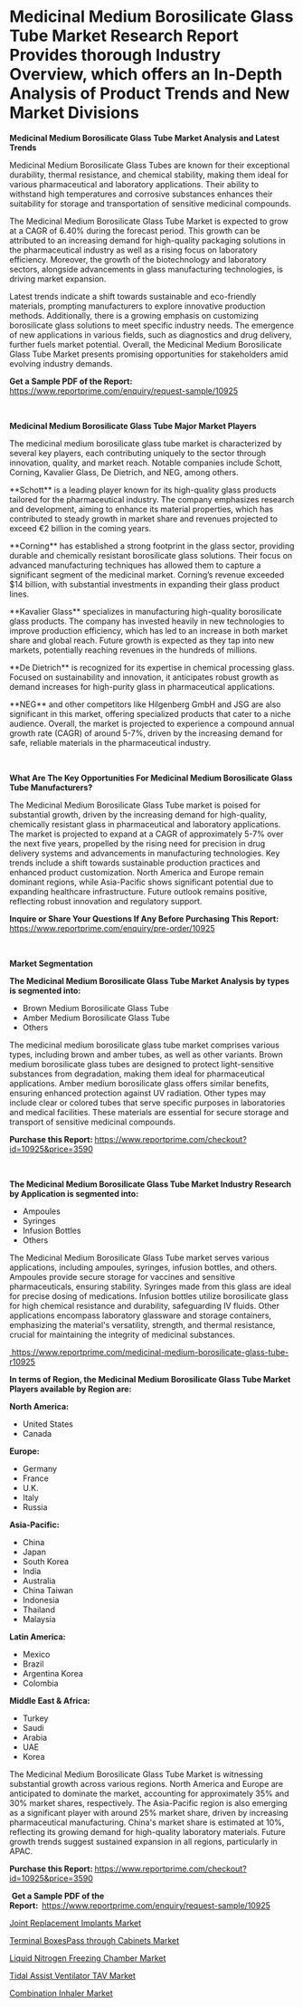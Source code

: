 <p><h1>Medicinal Medium Borosilicate Glass Tube Market Research Report Provides thorough Industry Overview, which offers an In-Depth Analysis of Product Trends and New Market Divisions</h1></p><p><strong>Medicinal Medium Borosilicate Glass Tube Market Analysis and Latest Trends</strong></p>
<p><p>Medicinal Medium Borosilicate Glass Tubes are known for their exceptional durability, thermal resistance, and chemical stability, making them ideal for various pharmaceutical and laboratory applications. Their ability to withstand high temperatures and corrosive substances enhances their suitability for storage and transportation of sensitive medicinal compounds.</p><p>The Medicinal Medium Borosilicate Glass Tube Market is expected to grow at a CAGR of 6.40% during the forecast period. This growth can be attributed to an increasing demand for high-quality packaging solutions in the pharmaceutical industry as well as a rising focus on laboratory efficiency. Moreover, the growth of the biotechnology and laboratory sectors, alongside advancements in glass manufacturing technologies, is driving market expansion.</p><p>Latest trends indicate a shift towards sustainable and eco-friendly materials, prompting manufacturers to explore innovative production methods. Additionally, there is a growing emphasis on customizing borosilicate glass solutions to meet specific industry needs. The emergence of new applications in various fields, such as diagnostics and drug delivery, further fuels market potential. Overall, the Medicinal Medium Borosilicate Glass Tube Market presents promising opportunities for stakeholders amid evolving industry demands.</p></p>
<p><strong>Get a Sample PDF of the Report:&nbsp;</strong> <a href="https://www.reportprime.com/enquiry/request-sample/10925?utm_campaign=9&utm_medium=2&utm_source=Github&utm_content=ia&utm_term=20032025&utm_id=medicinal-medium-borosilicate-glass-tube">https://www.reportprime.com/enquiry/request-sample/10925</a></p>
<p>&nbsp;</p>
<p><strong>Medicinal Medium Borosilicate Glass Tube Major Market Players</strong></p>
<p><p>The medicinal medium borosilicate glass tube market is characterized by several key players, each contributing uniquely to the sector through innovation, quality, and market reach. Notable companies include Schott, Corning, Kavalier Glass, De Dietrich, and NEG, among others.</p><p>**Schott** is a leading player known for its high-quality glass products tailored for the pharmaceutical industry. The company emphasizes research and development, aiming to enhance its material properties, which has contributed to steady growth in market share and revenues projected to exceed €2 billion in the coming years.</p><p>**Corning** has established a strong footprint in the glass sector, providing durable and chemically resistant borosilicate glass solutions. Their focus on advanced manufacturing techniques has allowed them to capture a significant segment of the medicinal market. Corning’s revenue exceeded $14 billion, with substantial investments in expanding their glass product lines.</p><p>**Kavalier Glass** specializes in manufacturing high-quality borosilicate glass products. The company has invested heavily in new technologies to improve production efficiency, which has led to an increase in both market share and global reach. Future growth is expected as they tap into new markets, potentially reaching revenues in the hundreds of millions.</p><p>**De Dietrich** is recognized for its expertise in chemical processing glass. Focused on sustainability and innovation, it anticipates robust growth as demand increases for high-purity glass in pharmaceutical applications.</p><p>**NEG** and other competitors like Hilgenberg GmbH and JSG are also significant in this market, offering specialized products that cater to a niche audience. Overall, the market is projected to experience a compound annual growth rate (CAGR) of around 5-7%, driven by the increasing demand for safe, reliable materials in the pharmaceutical industry.</p></p>
<p>&nbsp;</p>
<p><strong>What Are The Key Opportunities For Medicinal Medium Borosilicate Glass Tube Manufacturers?</strong></p>
<p><p>The Medicinal Medium Borosilicate Glass Tube market is poised for substantial growth, driven by the increasing demand for high-quality, chemically resistant glass in pharmaceutical and laboratory applications. The market is projected to expand at a CAGR of approximately 5-7% over the next five years, propelled by the rising need for precision in drug delivery systems and advancements in manufacturing technologies. Key trends include a shift towards sustainable production practices and enhanced product customization. North America and Europe remain dominant regions, while Asia-Pacific shows significant potential due to expanding healthcare infrastructure. Future outlook remains positive, reflecting robust innovation and regulatory support.</p></p>
<p><strong>Inquire or Share Your Questions If Any Before Purchasing This Report:</strong> <a href="https://www.reportprime.com/enquiry/pre-order/10925?utm_campaign=9&utm_medium=2&utm_source=Github&utm_content=ia&utm_term=20032025&utm_id=medicinal-medium-borosilicate-glass-tube">https://www.reportprime.com/enquiry/pre-order/10925</a></p>
<p>&nbsp;</p>
<p><strong>Market Segmentation</strong></p>
<p><strong>The Medicinal Medium Borosilicate Glass Tube Market Analysis by types is segmented into:</strong></p>
<p><ul><li>Brown Medium Borosilicate Glass Tube</li><li>Amber Medium Borosilicate Glass Tube</li><li>Others</li></ul></p>
<p><p>The medicinal medium borosilicate glass tube market comprises various types, including brown and amber tubes, as well as other variants. Brown medium borosilicate glass tubes are designed to protect light-sensitive substances from degradation, making them ideal for pharmaceutical applications. Amber medium borosilicate glass offers similar benefits, ensuring enhanced protection against UV radiation. Other types may include clear or colored tubes that serve specific purposes in laboratories and medical facilities. These materials are essential for secure storage and transport of sensitive medicinal compounds.</p></p>
<p><strong>Purchase this Report:&nbsp;</strong><a href="https://www.reportprime.com/checkout?id=10925&price=3590&utm_campaign=9&utm_medium=2&utm_source=Github&utm_content=ia&utm_term=20032025&utm_id=medicinal-medium-borosilicate-glass-tube">https://www.reportprime.com/checkout?id=10925&price=3590</a></p>
<p>&nbsp;</p>
<p><strong>The Medicinal Medium Borosilicate Glass Tube Market Industry Research by Application is segmented into:</strong></p>
<p><ul><li>Ampoules</li><li>Syringes</li><li>Infusion Bottles</li><li>Others</li></ul></p>
<p><p>The Medicinal Medium Borosilicate Glass Tube market serves various applications, including ampoules, syringes, infusion bottles, and others. Ampoules provide secure storage for vaccines and sensitive pharmaceuticals, ensuring stability. Syringes made from this glass are ideal for precise dosing of medications. Infusion bottles utilize borosilicate glass for high chemical resistance and durability, safeguarding IV fluids. Other applications encompass laboratory glassware and storage containers, emphasizing the material's versatility, strength, and thermal resistance, crucial for maintaining the integrity of medicinal substances.</p></p>
<p><a href="https://www.reportprime.com/medicinal-medium-borosilicate-glass-tube-r10925?utm_campaign=9&utm_medium=2&utm_source=Github&utm_content=ia&utm_term=20032025&utm_id=medicinal-medium-borosilicate-glass-tube">&nbsp;https://www.reportprime.com/medicinal-medium-borosilicate-glass-tube-r10925</a></p>
<p><strong>In terms of Region, the Medicinal Medium Borosilicate Glass Tube Market Players available by Region are:</strong></p>
<p>
    <p> <strong> North America: </strong>
        <ul>
            <li>United States</li>
            <li>Canada</li>
        </ul>
        </p> 
    <p> <strong> Europe: </strong>
        <ul>
            <li>Germany</li>
            <li>France</li>
            <li>U.K.</li>
            <li>Italy</li>
            <li>Russia</li>
        </ul>
        </p> 
    <p> <strong> Asia-Pacific: </strong>
        <ul>
            <li>China</li>
            <li>Japan</li>
            <li>South Korea</li>
            <li>India</li>
            <li>Australia</li>
            <li>China Taiwan</li>
            <li>Indonesia</li>
            <li>Thailand</li>
            <li>Malaysia</li>
        </ul>
        </p> 
    <p> <strong> Latin America: </strong>
        <ul>
            <li>Mexico</li>
            <li>Brazil</li>
            <li>Argentina Korea</li>
            <li>Colombia</li>
        </ul>
        </p> 
    <p> <strong> Middle East & Africa: </strong>
        <ul>
            <li>Turkey</li>
            <li>Saudi</li>
            <li>Arabia</li>
            <li>UAE</li>
            <li>Korea</li>
        </ul>
    </p>
    </p>
<p><p>The Medicinal Medium Borosilicate Glass Tube Market is witnessing substantial growth across various regions. North America and Europe are anticipated to dominate the market, accounting for approximately 35% and 30% market shares, respectively. The Asia-Pacific region is also emerging as a significant player with around 25% market share, driven by increasing pharmaceutical manufacturing. China's market share is estimated at 10%, reflecting its growing demand for high-quality laboratory materials. Future growth trends suggest sustained expansion in all regions, particularly in APAC.</p></p>
<p><strong>Purchase this Report: </strong><a href="https://www.reportprime.com/checkout?id=10925&price=3590&utm_campaign=9&utm_medium=2&utm_source=Github&utm_content=ia&utm_term=20032025&utm_id=medicinal-medium-borosilicate-glass-tube">https://www.reportprime.com/checkout?id=10925&price=3590</a></p>
<p>&nbsp;<strong>Get a Sample PDF of the Report:&nbsp;&nbsp;</strong><a href="https://www.reportprime.com/enquiry/request-sample/10925?utm_campaign=9&utm_medium=2&utm_source=Github&utm_content=ia&utm_term=20032025&utm_id=medicinal-medium-borosilicate-glass-tube">https://www.reportprime.com/enquiry/request-sample/10925</a></p>
<p><strong></strong></p>
<p><p><a href="https://github.com/dovbusmrking/Market-Research-Report-List-1/blob/main/joint-replacement-implants-market.md?utm_campaign=9&utm_medium=2&utm_source=Github&utm_content=ia&utm_term=20032025&utm_id=medicinal-medium-borosilicate-glass-tube">Joint Replacement Implants Market</a></p><p><a href="https://github.com/ogbadujonito22/Market-Research-Report-List-1/blob/main/terminal-boxespass-through-cabinets-market.md?utm_campaign=9&utm_medium=2&utm_source=Github&utm_content=ia&utm_term=20032025&utm_id=medicinal-medium-borosilicate-glass-tube">Terminal BoxesPass through Cabinets Market</a></p><p><a href="https://github.com/oshrykauraj7/Market-Research-Report-List-1/blob/main/liquid-nitrogen-freezing-chamber-market.md?utm_campaign=9&utm_medium=2&utm_source=Github&utm_content=ia&utm_term=20032025&utm_id=medicinal-medium-borosilicate-glass-tube">Liquid Nitrogen Freezing Chamber Market</a></p><p><a href="https://github.com/pichuaadh0/Market-Research-Report-List-1/blob/main/tidal-assist-ventilator-tav-market.md?utm_campaign=9&utm_medium=2&utm_source=Github&utm_content=ia&utm_term=20032025&utm_id=medicinal-medium-borosilicate-glass-tube">Tidal Assist Ventilator TAV Market</a></p><p><a href="https://github.com/lemiranajd/Market-Research-Report-List-1/blob/main/combination-inhaler-market.md?utm_campaign=9&utm_medium=2&utm_source=Github&utm_content=ia&utm_term=20032025&utm_id=medicinal-medium-borosilicate-glass-tube">Combination Inhaler Market</a></p></p>